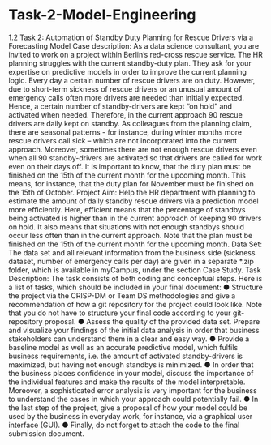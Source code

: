 # Task-2-Model-Engineering

1.2 Task 2: Automation of Standby Duty Planning for Rescue Drivers via a Forecasting Model
Case description:
As a data science consultant, you are invited to work on a project within Berlin’s red-cross rescue service. The HR
planning struggles with the current standby-duty plan. They ask for your expertise on predictive models in order
to improve the current planning logic.
Every day a certain number of rescue drivers are on duty. However, due to short-term sickness of rescue drivers
or an unusual amount of emergency calls often more drivers are needed than initially expected. Hence, a certain
number of standby-drivers are kept “on hold” and activated when needed. Therefore, in the current approach 90
rescue drivers are daily kept on standby.
As colleagues from the planning claim, there are seasonal patterns - for instance, during winter months more
rescue drivers call sick – which are not incorporated into the current approach. Moreover, sometimes there are
not enough rescue drivers even when all 90 standby-drivers are activated so that drivers are called for work even
on their days off.
It is important to know, that the duty plan must be finished on the 15th of the current month for the upcoming
month. This means, for instance, that the duty plan for November must be finished on the 15th of October.
Project Aim:
Help the HR department with planning to estimate the amount of daily standby rescue drivers via a prediction
model more efficiently. Here, efficient means that the percentage of standbys being activated is higher than in the
current approach of keeping 90 drivers on hold. It also means that situations with not enough standbys should
occur less often than in the current approach. Note that the plan must be finished on the 15th of the current month
for the upcoming month.
Data Set:
The data set and all relevant information from the business side (sickness dataset, number of emergency calls per
day) are given in a separate *.zip folder, which is available in myCampus, under the section Case Study.
Task Description:
The task consists of both coding and conceptual steps. Here is a list of tasks, which should be included in your
final document:
● Structure the project via the CRISP-DM or Team DS methodologies and give a recommendation of how a git
repository for the project could look like. Note that you do not have to structure your final code according to
your git-repository proposal.
● Assess the quality of the provided data set. Prepare and visualize your findings of the initial data analysis
in order that business stakeholders can understand them in a clear and easy way.
● Provide a baseline model as well as an accurate predictive model, which fulfils business requirements,
i.e. the amount of activated standby-drivers is maximized, but having not enough standbys is minimized.
● In order that the business places confidence in your model, discuss the importance of the individual features
and make the results of the model interpretable. Moreover, a sophisticated error analysis is very important
for the business to understand the cases in which your approach could potentially fail.
● In the last step of the project, give a proposal of how your model could be used by the business in everyday
work, for instance, via a graphical user interface (GUI).
● Finally, do not forget to attach the code to the final submission document. 
